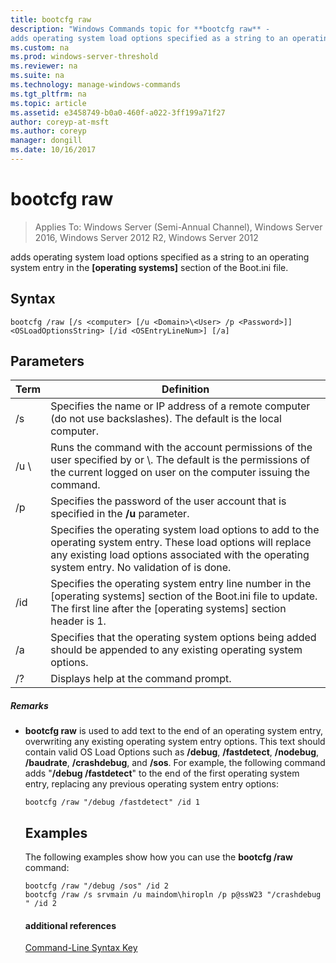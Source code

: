 ```yaml
---
title: bootcfg raw
description: "Windows Commands topic for **bootcfg raw** - 
adds operating system load options specified as a string to an operating system entry in the **[operating systems]** section of the Boot.ini file."
ms.custom: na
ms.prod: windows-server-threshold
ms.reviewer: na
ms.suite: na
ms.technology: manage-windows-commands
ms.tgt_pltfrm: na
ms.topic: article
ms.assetid: e3458749-b0a0-460f-a022-3ff199a71f27
author: coreyp-at-msft
ms.author: coreyp
manager: dongill
ms.date: 10/16/2017
---
```

# bootcfg raw

>Applies To: Windows Server (Semi-Annual Channel), Windows Server 2016, Windows Server 2012 R2, Windows Server 2012

adds operating system load options specified as a string to an operating system entry in the **[operating systems]** section of the Boot.ini file.

## Syntax
```
bootcfg /raw [/s <computer> [/u <Domain>\<User> /p <Password>]] <OSLoadOptionsString> [/id <OSEntryLineNum>] [/a]
```
## Parameters

|         Term          |                                                                                                            Definition                                                                                                             |
|-----------------------|-----------------------------------------------------------------------------------------------------------------------------------------------------------------------------------------------------------------------------------|
|     /s <computer>     |                                                        Specifies the name or IP address of a remote computer (do not use backslashes). The default is the local computer.                                                         |
| /u <Domain> \\<User>  |               Runs the command with the account permissions of the user specified by <User> or <Domain>\\<User>. The default is the permissions of the current logged on user on the computer issuing the command.                |
|     /p <Password>     |                                                                       Specifies the password of the user account that is specified in the **/u** parameter.                                                                       |
| <OSLoadOptionsString> | Specifies the operating system load options to add to the operating system entry. These load options will replace any existing load options associated with the operating system entry. No validation of <OSLoadOptions> is done. |
| /id <OSEntryLineNum>  |                       Specifies the operating system entry line number in the [operating systems] section of the Boot.ini file to update. The first line after the [operating systems] section header is 1.                       |
|          /a           |                                                       Specifies that the operating system options being added should be appended to any existing operating system options.                                                        |
|          /?           |                                                                                               Displays help at the command prompt.                                                                                                |

##### Remarks
- **bootcfg raw** is used to add text to the end of an operating system entry, overwriting any existing operating system entry options. This text should contain valid OS Load Options such as **/debug**, **/fastdetect**, **/nodebug**, **/baudrate**, **/crashdebug**, and **/sos**. For example, the following command adds "**/debug /fastdetect**" to the end of the first operating system entry, replacing any previous operating system entry options:
  ```
  bootcfg /raw "/debug /fastdetect" /id 1
  ```
  ## <a name="BKMK_examples"></a>Examples
  The following examples show how you can use the **bootcfg /raw** command:
  ```
  bootcfg /raw "/debug /sos" /id 2
  bootcfg /raw /s srvmain /u maindom\hiropln /p p@ssW23 "/crashdebug " /id 2
  ```
  #### additional references
  [Command-Line Syntax Key](command-line-syntax-key.md)
